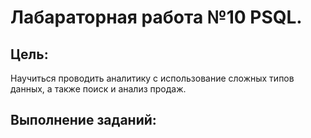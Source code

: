 # Лабараторная работа №10 PSQL.
## Цель:
Научиться проводить аналитику с использование сложных типов данных, а также поиск и анализ продаж.
## Выполнение заданий:
